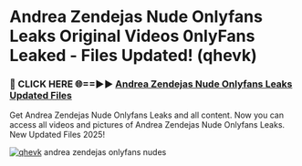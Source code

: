 # Andrea Zendejas Nude Onlyfans Leaks Original Videos 0nlyFans Leaked - Files Updated! (qhevk)

<h3>🔴 CLICK HERE 🌐==►► <a href="https://tinyurl.com/x26r9saj" rel="nofollow">Andrea Zendejas Nude Onlyfans Leaks Updated Files</a></h3>

Get Andrea Zendejas Nude Onlyfans Leaks and all content. Now you can access all videos and pictures of Andrea Zendejas Nude Onlyfans Leaks. New Updated Files 2025!

[![qhevk](https://i.imgur.com/LkgZPqh.gif)](https://tinyurl.com/x26r9saj)
andrea zendejas onlyfans nudes